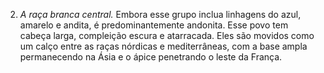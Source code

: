 ﻿2. *A raça branca central.* Embora esse grupo inclua linhagens do azul, amarelo e andita, é predominantemente andonita. Esse povo tem cabeça larga, compleição escura e atarracada. Eles são movidos como um calço entre as raças nórdicas e mediterrâneas, com a base ampla permanecendo na Ásia e o ápice penetrando o leste da França.